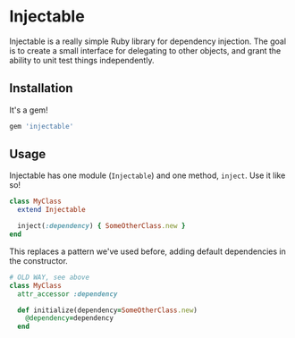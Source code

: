 # Injectable

Injectable is a really simple Ruby library for dependency injection.
The goal is to create a small interface for delegating to other objects, and grant the ability to unit test things independently.

## Installation

It's a gem!

```ruby
gem 'injectable'
```

## Usage

Injectable has one module (`Injectable`) and one method, `inject`. Use it like so!

```ruby
class MyClass
  extend Injectable

  inject(:dependency) { SomeOtherClass.new }
end
```

This replaces a pattern we've used before, adding default dependencies in the constructor.

```ruby
# OLD WAY, see above
class MyClass
  attr_accessor :dependency

  def initialize(dependency=SomeOtherClass.new)
    @dependency=dependency
  end
```


